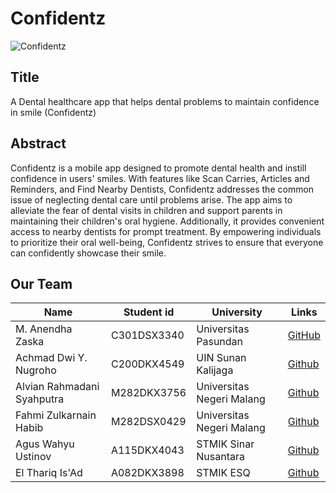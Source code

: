 # Confidentz
![Confidentz](url_gambar)


## Title
A Dental healthcare app that helps dental problems to maintain confidence in smile (Confidentz)


## Abstract
Confidentz is a mobile app designed to promote dental health and instill confidence in users' smiles. With features like Scan Carries, Articles and Reminders, and Find Nearby Dentists, Confidentz addresses the common issue of neglecting dental care until problems arise. The app aims to alleviate the fear of dental visits in children and support parents in maintaining their children's oral hygiene. Additionally, it provides convenient access to nearby dentists for prompt treatment. By empowering individuals to prioritize their oral well-being, Confidentz strives to ensure that everyone can confidently showcase their smile.


## Our Team
| Name      | Student id | University | Links      |
|-----------|------------|------------|------------|
| M. Anendha Zaska  | C301DSX3340     | Universitas Pasundan | [GitHub](https://github.com/ZayCodes191) |
| Achmad Dwi Y. Nugroho| C200DKX4549     | UIN Sunan Kalijaga | [Github](https://github.com/ahmaddynugroho) |
| Alvian Rahmadani Syahputra  | M282DKX3756     | Universitas Negeri Malang | [Github](https://github.com/Archiruz) |
| Fahmi Zulkarnain Habib| M282DSX0429    | Universitas Negeri Malang | [Github](https://github.com/zulkou) |
| Agus Wahyu Ustinov | A115DKX4043     | STMIK Sinar Nusantara | [Github](https://github.com/UstinovEn ) |
| El Thariq Is'Ad | A082DKX3898     | STMIK ESQ | [Github](https://github.com/elthaariq) |

